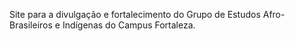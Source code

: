 Site para a divulgação e fortalecimento do Grupo de Estudos Afro-Brasileiros e Indígenas do Campus Fortaleza.   
